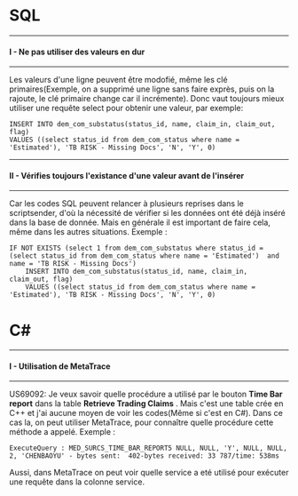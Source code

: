 # SQL
***
#### I - Ne pas utiliser des valeurs en dur
***
Les valeurs d'une ligne peuvent être modofié, même les clé primaires(Exemple, on a supprimé une ligne sans faire exprès, puis on la rajoute, le clé primaire change car il incrémente).
Donc vaut toujours mieux utiliser une requête select pour obtenir une valeur, par exemple:
````
INSERT INTO dem_com_substatus(status_id, name, claim_in, claim_out, flag)
VALUES ((select status_id from dem_com_status where name = 'Estimated'), 'TB RISK - Missing Docs', 'N', 'Y', 0)
````

***
#### II - Vérifies toujours l'existance d'une valeur avant de l'insérer
***
Car les codes SQL peuvent relancer à plusieurs reprises dans le scriptsender, d'où la nécessité de vérifier si les données ont été déjà inséré dans la base de donnée.
Mais en générale il est important de faire cela, même dans les autres situations.
Exemple : 
````
IF NOT EXISTS (select 1 from dem_com_substatus where status_id = (select status_id from dem_com_status where name = 'Estimated')  and name = 'TB RISK - Missing Docs')
	INSERT INTO dem_com_substatus(status_id, name, claim_in, claim_out, flag)
	VALUES ((select status_id from dem_com_status where name = 'Estimated'), 'TB RISK - Missing Docs', 'N', 'Y', 0)
````

# C#
***
#### I - Utilisation de MetaTrace
***
US69092: Je veux savoir quelle procédure a utilisé par le bouton __Time Bar report__ dans la table __Retrieve Trading Claims__ . 
Mais c'est une table crée en C++ et j'ai aucune moyen de voir les codes(Même si c'est en C#). 
Dans ce cas la, on peut utiliser MetaTrace, pour connaître quelle procédure cette méthode a appelé.
Exemple :
````
ExecuteQuery : MED_SURCS_TIME_BAR_REPORT5 NULL, NULL, 'Y', NULL, NULL, 2, 'CHENBAOYU' - bytes sent:  402-bytes received: 33 787/time: 538ms
````
Aussi, dans MetaTrace on peut voir quelle service a eté utilisé pour exécuter une requête dans la colonne service.
